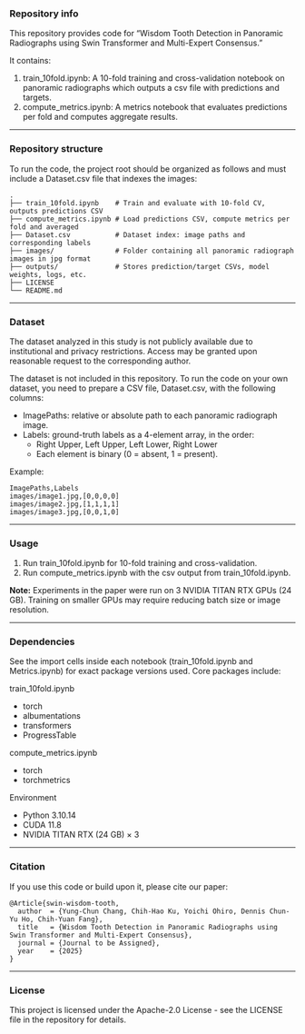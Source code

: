 ### Repository info

This repository provides code for “Wisdom Tooth Detection in Panoramic Radiographs using Swin Transformer and Multi-Expert Consensus.”

It contains:
1. train_10fold.ipynb: A 10-fold training and cross-validation notebook on panoramic radiographs which outputs a csv file with predictions and targets.
2. compute_metrics.ipynb: A metrics notebook that evaluates predictions per fold and computes aggregate results.

---

### Repository structure
To run the code, the project root should be organized as follows and must include a Dataset.csv file that indexes the images:
```
.
├── train_10fold.ipynb    # Train and evaluate with 10-fold CV, outputs predictions CSV
├── compute_metrics.ipynb # Load predictions CSV, compute metrics per fold and averaged
├── Dataset.csv           # Dataset index: image paths and corresponding labels
├── images/               # Folder containing all panoramic radiograph images in jpg format
├── outputs/              # Stores prediction/target CSVs, model weights, logs, etc.
├── LICENSE
└── README.md
```

---

### Dataset

The dataset analyzed in this study is not publicly available due to institutional and privacy restrictions. Access may be granted upon reasonable request to the corresponding author.

The dataset is not included in this repository. To run the code on your own dataset, you need to prepare a CSV file, Dataset.csv, with the following columns:

* ImagePaths: relative or absolute path to each panoramic radiograph image.
* Labels: ground-truth labels as a 4-element array, in the order:
  * Right Upper, Left Upper, Left Lower, Right Lower
  * Each element is binary (0 = absent, 1 = present).

Example:
```
ImagePaths,Labels
images/image1.jpg,[0,0,0,0]
images/image2.jpg,[1,1,1,1]
images/image3.jpg,[0,0,1,0]
```

---

### Usage

1. Run train_10fold.ipynb for 10-fold training and cross-validation.
2. Run compute_metrics.ipynb with the csv output from train_10fold.ipynb.

**Note:** Experiments in the paper were run on 3 NVIDIA TITAN RTX GPUs (24 GB). Training on smaller GPUs may require reducing batch size or image resolution.

---

### Dependencies

See the import cells inside each notebook (train_10fold.ipynb and Metrics.ipynb) for exact package versions used. Core packages include:

train_10fold.ipynb
* torch
* albumentations
* transformers
* ProgressTable

compute_metrics.ipynb
* torch
* torchmetrics

Environment
* Python 3.10.14
* CUDA 11.8
* NVIDIA TITAN RTX (24 GB) × 3

---

### Citation

If you use this code or build upon it, please cite our paper:
```
@Article{swin-wisdom-tooth,
  author  = {Yung-Chun Chang, Chih-Hao Ku, Yoichi Ohiro, Dennis Chun-Yu Ho, Chih-Yuan Fang},
  title   = {Wisdom Tooth Detection in Panoramic Radiographs using Swin Transformer and Multi-Expert Consensus},
  journal = {Journal to be Assigned},
  year    = {2025}
}
```

---

### License
This project is licensed under the Apache-2.0 License - see the LICENSE file in the repository for details.
